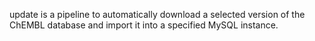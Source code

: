 update is a pipeline to automatically download a selected version of the ChEMBL database and import it into a specified MySQL instance.

